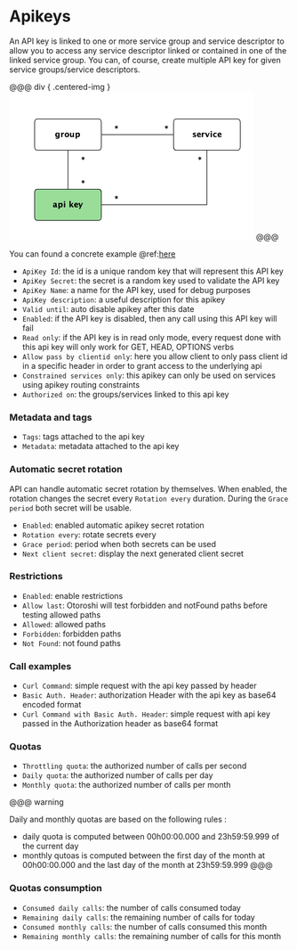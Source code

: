 # Apikeys

An API key is linked to one or more service group and service descriptor to allow you to access any service descriptor linked or contained in one of the linked service group. You can, of course, create multiple API key for given service groups/service descriptors.

@@@ div { .centered-img }
<img src="../imgs/models-apikey.png" />
@@@

You can found a concrete example @ref:[here](../how-to-s/secure-with-apikey.md)

* `ApiKey Id`: the id is a unique random key that will represent this API key
* `ApiKey Secret`: the secret is a random key used to validate the API key
* `ApiKey Name`: a name for the API key, used for debug purposes
* `ApiKey description`: a useful description for this apikey
* `Valid until`: auto disable apikey after this date
* `Enabled`: if the API key is disabled, then any call using this API key will fail
* `Read only`: if the API key is in read only mode, every request done with this api key will only work for GET, HEAD, OPTIONS verbs
* `Allow pass by clientid only`: here you allow client to only pass client id in a specific header in order to grant access to the underlying api
* `Constrained services only`: this apikey can only be used on services using apikey routing constraints
* `Authorized on`: the groups/services linked to this api key

### Metadata and tags

* `Tags`: tags attached to the api key
* `Metadata`: metadata attached to the api key

### Automatic secret rotation

API can handle automatic secret rotation by themselves. When enabled, the rotation changes the secret every `Rotation every` duration. During the `Grace period` both secret will be usable.
 
* `Enabled`: enabled automatic apikey secret rotation
* `Rotation every`: rotate secrets every
* `Grace period`: period when both secrets can be used
* `Next client secret`: display the next generated client secret

### Restrictions

* `Enabled`: enable restrictions
* `Allow last`: Otoroshi will test forbidden and notFound paths before testing allowed paths
* `Allowed`: allowed paths
* `Forbidden`: forbidden paths
* `Not Found`: not found paths

### Call examples

* `Curl Command`: simple request with the api key passed by header
* `Basic Auth. Header`: authorization Header with the api key as base64 encoded format
* `Curl Command with Basic Auth. Header`: simple request with api key passed in the Authorization header as base64 format

### Quotas

* `Throttling quota`: the authorized number of calls per second
* `Daily quota`: the authorized number of calls per day
* `Monthly quota`: the authorized number of calls per month

@@@ warning

Daily and monthly quotas are based on the following rules :

* daily quota is computed between 00h00:00.000 and 23h59:59.999 of the current day
* monthly qutoas is computed between the first day of the month at 00h00:00.000 and the last day of the month at 23h59:59.999
@@@

### Quotas consumption

* `Consumed daily calls`: the number of calls consumed today
* `Remaining daily calls`: the remaining number of calls for today
* `Consumed monthly calls`: the number of calls consumed this month
* `Remaining monthly calls`: the remaining number of calls for this month

